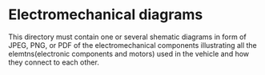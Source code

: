 # Electromechanical diagrams
This directory must contain one or several shematic diagrams in form of JPEG, PNG, or PDF of the electromechanical components illustrating all the elemtns(electronic components and motors) used in the vehicle and how they connect to each other.